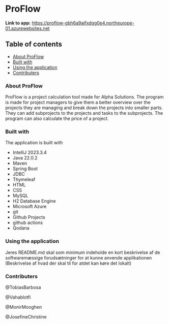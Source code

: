 # ProFlow
**Link to app:** https://proflow-gbh6a9ajfxdgg0e4.northeurope-01.azurewebsites.net

## Table of contents
- [About ProFlow](#About-ProFlow)
- [Built with](#Built-with)
- [Using the application](#Using-the-application)
- [Contributers](#Contributers)

### About ProFlow
ProFlow is a project calculation tool made for Alpha Solutions. The program is made for project managers to give them a better overview over the projects they are managing and break down the projects into smaller parts. They can add subprojects to the projects and tasks to the subprojects.
The program can also calculate the price of a project. 

### Built with
The application is built with 
- IntelliJ 2023.3.4
- Java 22.0.2
- Maven
- Spring Boot
- JDBC
- Thymeleaf
- HTML
- CSS
- MySQL
- H2 Database Engine
- Microsoft Azure
- git
- Github Projects
- github actions
- Qodana


### Using the application
Jeres README.md skal som minimum indeholde en kort beskrivelse af de softwaremæssige forudsætninger for at kunne anvende applikationen
(Beskrivelse af hvad der skal til for atdet kan køre det lokalt)



### Contributers
@TobiasBarbosa

@Vahablotfi 

@MonirMooghen 

@JosefineChristine 
